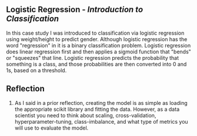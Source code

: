 <h2>Logistic Regression - <i>Introduction to Classification</i> </h2>
In this case study I was introduced to classification via logistic regression using weight/height to predict gender. Although logistic regression has the word "regression" in it is a binary classification problem. Logistic regression does linear regression first and then applies a sigmoid function that "bends" or "squeezes" that line. Logistic regression predicts the probability that something is a class, and those probabilities are then converted into 0 and 1s, based on a threshold.



<h2> Reflection </h2>
<ol>
  <li> As I said in a prior reflection, creating the model is as simple as loading the appropriate scikit library and fitting the data. However, as a data scientist you need to think about scaling, cross-validation, hyperparameter-tuning, class-imbalance, and what type of metrics you will use to evaluate the model.  </li>
</ol>
